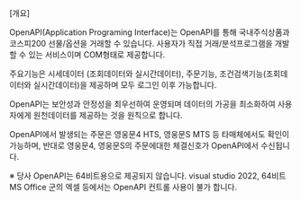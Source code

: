
[개요]

OpenAPI(Application Programing Interface)는
OpenAPI를 통해 국내주식상품과 코스피200 선물/옵션을 거래할 수 있습니다.
사용자가 직접 거래/분석프로그램을 개발 할 수 있는 서비스이며 COM형태로 제공합니다.

주요기능은 시세데이터 (조회데이터와 실시간데이터), 주문기능,
조건검색기능(조회데이터와 실시간데이터)을 제공하며 모두 로그인 이후 가능합니다.

OpenAPI는 보안성과 안정성을 최우선하여 운영되며
데이터의 가공을 최소화하여 사용자에게 원천데이터를 제공하는 것을 원칙으로 합니다.

OpenAPI에서 발생되는 주문은 영웅문4 HTS, 영웅문S MTS 등 타매체에서도 확인이 가능하며,
반대로 영웅문4, 영웅문S의 주문에대한 체결신호가 OpenAPI에서 수신됩니다.

※ 당사 OpenAPI는 64비트용으로 제공되지 않습니다.
   visual studio 2022, 64비트 MS Office 군의 엑셀 등에서는 OpenAPI 컨트롤 사용이 불가 합니다.
